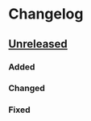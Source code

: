 # Changelog

## [Unreleased]

### Added

### Changed

### Fixed

[Unreleased]: https://github.com/kechinvv/LibSLPluginIJ
